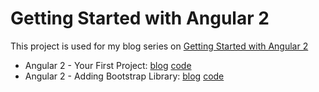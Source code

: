 # Getting Started with Angular 2

This project is used for my blog series on [Getting Started with Angular 2](http://digitaldrummerj.me/ng2-your-first-project/)

* Angular 2 - Your First Project: [blog](http://digitaldrummerj.me/ng2-your-first-project/) [code](tree/1-CreateProject)
* Angular 2 - Adding Bootstrap Library: [blog](http://digitaldrummerj.me/ng2-add-bootstrap/) [code](tree/2-AddBootStrap)
